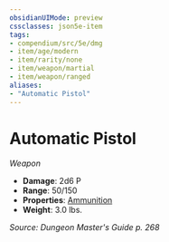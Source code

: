 ```yaml
---
obsidianUIMode: preview
cssclasses: json5e-item
tags:
- compendium/src/5e/dmg
- item/age/modern
- item/rarity/none
- item/weapon/martial
- item/weapon/ranged
aliases: 
- "Automatic Pistol"
---
```

# Automatic Pistol
*Weapon*  

- **Damage**: 2d6 P
- **Range**: 50/150
- **Properties**: [Ammunition](Mechanics/Rules/item-properties.md#Ammunition)
- **Weight**: 3.0 lbs.

*Source: Dungeon Master's Guide p. 268*